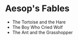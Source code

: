 # Aesop's Fables

- The Tortoise and the Hare
- The Boy Who Cried Wolf
- The Ant and the Grasshopper
